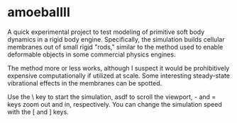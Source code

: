 # amoebaIIII

A quick experimental project to test modeling of primitive soft body dynamics in a rigid body engine. Specifically, the simulation builds cellular membranes out of small rigid "rods," similar to the method used to enable deformable objects in some commercial physics engines. 

The method more or less works, although I suspect it would be prohibitively expensive computationally if utilized at scale. Some interesting steady-state vibrational effects in the membranes can be spotted.

Use the \ key to start the simulation, asdf to scroll the viewport, - and = keys zoom out and in, respectively. You can change the simulation speed with the [ and ] keys.
